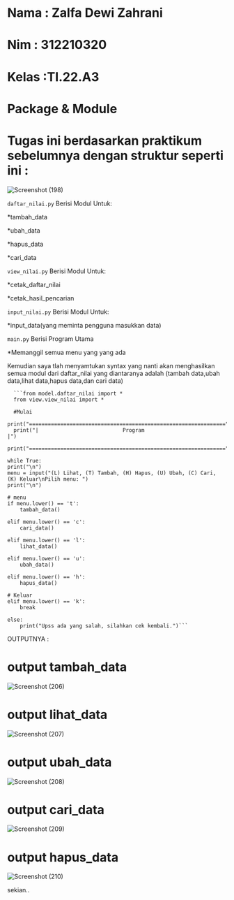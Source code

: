 # Nama  : Zalfa Dewi Zahrani

# Nim   : 312210320

# Kelas :TI.22.A3

# Package & Module

# Tugas ini berdasarkan praktikum sebelumnya dengan struktur seperti ini :

![Screenshot (198)](https://user-images.githubusercontent.com/115516617/211242905-29ebf1c9-47f9-4cdf-833f-4928c6c14ea2.png)

```daftar_nilai.py``` Berisi Modul Untuk:

*tambah_data

*ubah_data

*hapus_data

*cari_data

```view_nilai.py``` Berisi Modul Untuk:

*cetak_daftar_nilai

*cetak_hasil_pencarian

```input_nilai.py``` Berisi Modul Untuk:

*input_data(yang meminta pengguna masukkan data)

```main.py``` Berisi Program Utama

*Memanggil semua menu yang yang ada

Kemudian saya tlah menyamtukan syntax yang nanti akan menghasilkan semua modul dari daftar_nilai yang diantaranya adalah (tambah data,ubah data,lihat data,hapus data,dan cari data)

      ```from model.daftar_nilai import *
      from view.view_nilai import *

      #Mulai
      print("===============================================================")
      print("|                           Program                           |")
      print("===============================================================")

    while True:
    print("\n")
    menu = input("(L) Lihat, (T) Tambah, (H) Hapus, (U) Ubah, (C) Cari, (K) Keluar\nPilih menu: ")
    print("\n")

    # menu
    if menu.lower() == 't':
        tambah_data()

    elif menu.lower() == 'c':
        cari_data()

    elif menu.lower() == 'l':
        lihat_data()

    elif menu.lower() == 'u':
        ubah_data()

    elif menu.lower() == 'h':
        hapus_data()

    # Keluar
    elif menu.lower() == 'k':
        break

    else:
        print("Upss ada yang salah, silahkan cek kembali.")```
OUTPUTNYA :
        
# output tambah_data

![Screenshot (206)](https://user-images.githubusercontent.com/115516617/211342606-5271a23b-9cae-4721-88fe-b2a2c97f3a3c.png)

# output lihat_data

![Screenshot (207)](https://user-images.githubusercontent.com/115516617/211342841-671b93c4-715e-4597-a93e-fa3769058884.png)

# output ubah_data

![Screenshot (208)](https://user-images.githubusercontent.com/115516617/211342982-34fb6557-cb87-4e8b-90ca-ac46ceb0b3a1.png)

# output cari_data

![Screenshot (209)](https://user-images.githubusercontent.com/115516617/211343166-726e8c70-6bf8-4f43-9bf2-f8e47be43c2b.png)

# output hapus_data

![Screenshot (210)](https://user-images.githubusercontent.com/115516617/211343267-38c38f8e-a671-4046-99a5-8a133c470b32.png)

sekian..


